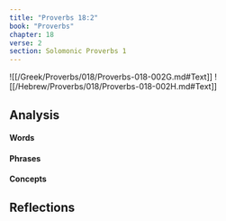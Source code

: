 ```yaml
---
title: "Proverbs 18:2"
book: "Proverbs"
chapter: 18
verse: 2
section: Solomonic Proverbs 1
---
```

![[/Greek/Proverbs/018/Proverbs-018-002G.md#Text]]
![[/Hebrew/Proverbs/018/Proverbs-018-002H.md#Text]]

## Analysis

#### Words

#### Phrases

#### Concepts

## Reflections
